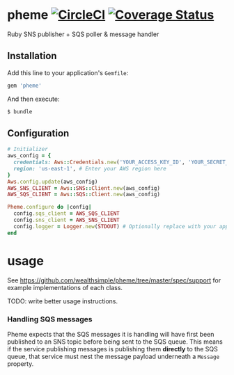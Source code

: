 # pheme [![CircleCI](https://circleci.com/gh/wealthsimple/pheme.svg?style=svg&circle-token=76942be0b1712ac066627be264886ee18039ad11)](https://circleci.com/gh/wealthsimple/pheme) [![Coverage Status](https://coveralls.io/repos/github/wealthsimple/pheme/badge.svg)](https://coveralls.io/github/wealthsimple/pheme)

Ruby SNS publisher + SQS poller & message handler

## Installation

Add this line to your application's `Gemfile`:

```ruby
gem 'pheme'
```

And then execute:
```bash
$ bundle
```

## Configuration

```ruby
# Initializer
aws_config = {
  credentials: Aws::Credentials.new('YOUR_ACCESS_KEY_ID', 'YOUR_SECRET_ACCESS_KEY'),
  region: 'us-east-1', # Enter your AWS region here
}
Aws.config.update(aws_config)
AWS_SNS_CLIENT = Aws::SNS::Client.new(aws_config)
AWS_SQS_CLIENT = Aws::SQS::Client.new(aws_config)

Pheme.configure do |config|
  config.sqs_client = AWS_SQS_CLIENT
  config.sns_client = AWS_SNS_CLIENT
  config.logger = Logger.new(STDOUT) # Optionally replace with your app logger, e.g. `Rails.logger`
end
```

# usage

See https://github.com/wealthsimple/pheme/tree/master/spec/support for example implementations of each class.

TODO: write better usage instructions.

### Handling SQS messages

Pheme expects that the SQS messages it is handling will have first been published to an SNS topic
before being sent to the SQS queue. This means if the service publishing messages is publishing them
**directly** to the SQS queue, that service must nest the message payload underneath a `Message` property.
